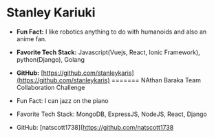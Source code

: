 
# Stanley Kariuki

- **Fun Fact:** I like robotics anything to do with humanoids and also an anime fan.
- **Favorite Tech Stack:** Javascript(Vuejs, React, Ionic Framework), python(Django), Golang
- **GitHub:** [https://github.com/stanleykaris](https://github.com/stanleykaris)
=======
  NAthan Baraka
  Team Collaboration Challenge

- Fun Fact: I can jazz on the piano

- Favorite Tech Stack: MongoDB, ExpressJS, NodeJS, React, Django

- GitHub: [natscott1738](https://github.com/natscott1738
